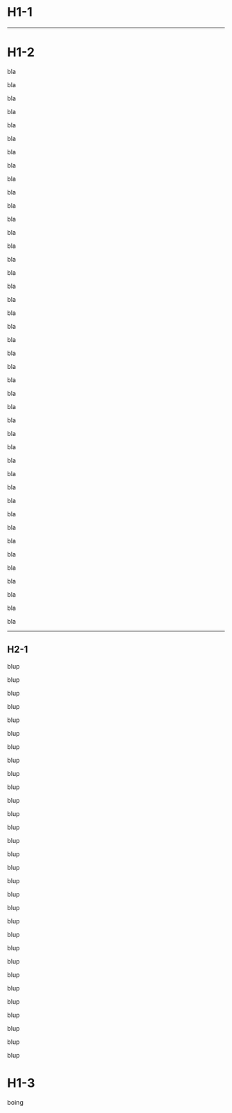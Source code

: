 # H1-1

---

# H1-2

bla

bla

bla

bla

bla

bla

bla

bla

bla

bla

bla

bla

bla

bla

bla

bla

bla

bla

bla

bla

bla

bla

bla

bla

bla

bla

bla

bla

bla

bla

bla

bla

bla

bla

bla

bla

bla

bla

bla

bla

bla

bla

---

## H2-1

blup

blup

blup

blup

blup

blup

blup

blup

blup

blup

blup

blup

blup

blup

blup

blup

blup

blup

blup

blup

blup

blup

blup

blup

blup

blup

blup

blup

blup

blup

# H1-3

boing
